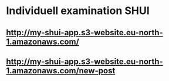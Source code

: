 # Individuell examination SHUI

## http://my-shui-app.s3-website.eu-north-1.amazonaws.com/
## http://my-shui-app.s3-website.eu-north-1.amazonaws.com/new-post